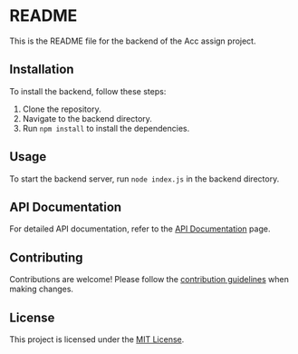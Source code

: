 # README

This is the README file for the backend of the Acc assign project.

## Installation

To install the backend, follow these steps:

1. Clone the repository.
2. Navigate to the backend directory.
3. Run `npm install` to install the dependencies.

## Usage

To start the backend server, run `node index.js` in the backend directory.

## API Documentation

For detailed API documentation, refer to the [API Documentation](/api-docs) page.

## Contributing

Contributions are welcome! Please follow the [contribution guidelines](/CONTRIBUTING.md) when making changes.

## License

This project is licensed under the [MIT License](/LICENSE).
